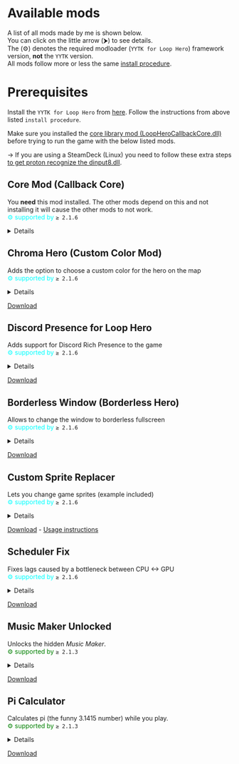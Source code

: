 # Available mods

A list of all mods made by me is shown below.<br>
You can click on the little arrow (⮞) to see details. <br>
The (⚙) denotes the required modloader (`YYTK for Loop Hero`) framework version, **not** the `YYTK` version.<br>
All mods follow more or less the same [install procedure](https://github.com/sam-k0/LoopHero_Mods).
# Prerequisites
Install the `YYTK for Loop Hero` from [here](https://github.com/sam-k0/YYToolkit_LoopHero/releases). Follow the instructions from above listed `install procedure`.

Make sure you installed the [core library mod (LoopHeroCallbackCore.dll)](https://github.com/sam-k0/LoopHeroCallbackCore) before trying to run the game with the below listed mods.

→ If you are using a SteamDeck (Linux) you need to follow these extra steps [to get proton recognize the dinput8.dll](https://www.reddit.com/r/linux_gaming/comments/y08u34/comment/irqlpkr/?utm_source=share&utm_medium=mweb3x&utm_name=mweb3xcss&utm_term=1&utm_content=share_button).

## Core Mod (Callback Core)
You **need** this mod installed. The other mods depend on this and not installing it will cause the other mods to not work.<br>
<span style="color: cyan;">⚙ supported by </span>``≥ 2.1.6``
<details>
  <summary>Details</summary>
  Go to the camp, open the settings menu and click on the "mods" button to manage mods.
</details>

## Chroma Hero (Custom Color Mod)
Adds the option to choose a custom color for the hero on the map<br>
<span style="color: cyan;">⚙ supported by </span>``≥ 2.1.6``
<details>
  <summary>Details</summary>
  Go to the settings menu where you normally choose your color and click the mini-preview once. The picker will appear. Change Color and Brightness using the arrow keys:

  - Up / Down arrow: Cycle color
  - Left / Right: Change brightness

</details>

[Download](https://github.com/sam-k0/Chroma-Hero/releases/)

## Discord Presence for Loop Hero
Adds support for Discord Rich Presence to the game<br>
<span style="color: cyan;">⚙ supported by </span>``≥ 2.1.6``
<details>
  <summary>Details</summary>
  This mod will display a status on your discord profile saying "Playing Loop Hero" and then depending if you're in camp, "In Camp" or "On Expedition".
</details>

[Download](https://github.com/sam-k0/LoopHero_Mods/releases)

## Borderless Window (Borderless Hero)
Allows to change the window to borderless fullscreen<br>
<span style="color: cyan;">⚙ supported by </span>``≥ 2.1.6``
<details>
  <summary>Details</summary>
Reactivates the "maximize" button on the game window, and clicking it will enable borderless fullscreen.
This can be really useful if you want to use your taskbar while playing in fullscreen or if you have multiple monitors.
</details>

[Download](https://github.com/sam-k0/LoopHero_Mods/releases)

## Custom Sprite Replacer
Lets you change game sprites (example included)<br>
<span style="color: cyan;">⚙ supported by </span>``≥ 2.1.6``
<details>
  <summary>Details</summary>
This mod allows you to replace sprites during runtime. Unlike replacing the sprites in the game files like when using [UndertaleModTool] for example, you don't need to back-up the game files before modifying them, as these don't get changed on your hard disk.
Also you can't break your game installation using this.
</details>

[Download](https://github.com/sam-k0/AssetLoader/releases) - 
[Usage instructions](https://github.com/sam-k0/AssetLoader/blob/master/README.md)

## Scheduler Fix
Fixes lags caused by a bottleneck between CPU <-> GPU<br>
<span style="color: cyan;">⚙ supported by </span>``≥ 2.1.6``
<details>
  <summary>Details</summary>
    Fixes the problem described <a href="https://forum.gamemaker.io/index.php?threads/fps-issue-getting-wierd-fps-drops-sometimes.14564/">here</a>.
    Basically if your game lags for no reason (i.e. also in the main menu) even though your GPU and CPU are not anywhere near max capacity, this mod may fix the game for you.
</details>

[Download](https://github.com/sam-k0/LoopHero_SchedulerFix/releases)

## Music Maker Unlocked
Unlocks the hidden *Music Maker*.<br>
<span style="color: green;">⚙ supported by </span>``≥ 2.1.3``
<details>
  <summary>Details</summary>
    This unlocks the probably least well known game feature,
    a music maker "level" hidden in the games files, inaccessible by default.
    Pressing [F1] key in main menu will take you there.
</details>

[Download](https://github.com/sam-k0/LoopHero-MusicMaker/releases)

## Pi Calculator
Calculates pi (the funny 3.1415 number) while you play.<br>
<span style="color: green;">⚙ supported by </span>``≥ 2.1.3``
<details>
  <summary>Details</summary>
    Does what the title says. Pretty useless but if you like funny numbers then this is for you.
</details>

[Download](https://github.com/sam-k0/LoopHero-PiCalculator/releases)

